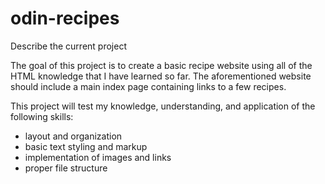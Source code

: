 # odin-recipes

Describe the current project

The goal of this project is to create a basic recipe website using all of the HTML knowledge that I have learned so far. The aforementioned website should include a main index page containing links to a few recipes.

This project will test my knowledge, understanding, and application of the following skills:

- layout and organization
- basic text styling and markup
- implementation of images and links
- proper file structure
